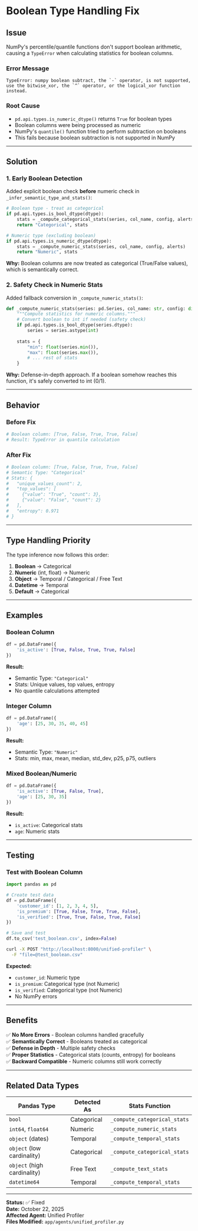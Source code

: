 # Boolean Type Handling Fix

## Issue

NumPy's percentile/quantile functions don't support boolean arithmetic, causing a `TypeError` when calculating statistics for boolean columns.

### Error Message
```
TypeError: numpy boolean subtract, the `-` operator, is not supported, 
use the bitwise_xor, the `^` operator, or the logical_xor function instead.
```

### Root Cause
- `pd.api.types.is_numeric_dtype()` returns `True` for boolean types
- Boolean columns were being processed as numeric
- NumPy's `quantile()` function tried to perform subtraction on booleans
- This fails because boolean subtraction is not supported in NumPy

---

## Solution

### 1. **Early Boolean Detection**

Added explicit boolean check **before** numeric check in `_infer_semantic_type_and_stats()`:

```python
# Boolean type - treat as categorical
if pd.api.types.is_bool_dtype(dtype):
    stats = _compute_categorical_stats(series, col_name, config, alerts)
    return "Categorical", stats

# Numeric type (excluding boolean)
if pd.api.types.is_numeric_dtype(dtype):
    stats = _compute_numeric_stats(series, col_name, config, alerts)
    return "Numeric", stats
```

**Why:** Boolean columns are now treated as categorical (True/False values), which is semantically correct.

### 2. **Safety Check in Numeric Stats**

Added fallback conversion in `_compute_numeric_stats()`:

```python
def _compute_numeric_stats(series: pd.Series, col_name: str, config: dict, alerts: list) -> dict:
    """Compute statistics for numeric columns."""
    # Convert boolean to int if needed (safety check)
    if pd.api.types.is_bool_dtype(series.dtype):
        series = series.astype(int)
    
    stats = {
        "min": float(series.min()),
        "max": float(series.max()),
        # ... rest of stats
    }
```

**Why:** Defense-in-depth approach. If a boolean somehow reaches this function, it's safely converted to int (0/1).

---

## Behavior

### Before Fix
```python
# Boolean column: [True, False, True, True, False]
# Result: TypeError in quantile calculation
```

### After Fix
```python
# Boolean column: [True, False, True, True, False]
# Semantic Type: "Categorical"
# Stats: {
#   "unique_values_count": 2,
#   "top_values": [
#     {"value": "True", "count": 3},
#     {"value": "False", "count": 2}
#   ],
#   "entropy": 0.971
# }
```

---

## Type Handling Priority

The type inference now follows this order:

1. **Boolean** → Categorical
2. **Numeric** (int, float) → Numeric
3. **Object** → Temporal / Categorical / Free Text
4. **Datetime** → Temporal
5. **Default** → Categorical

---

## Examples

### Boolean Column
```python
df = pd.DataFrame({
    'is_active': [True, False, True, True, False]
})
```

**Result:**
- Semantic Type: `"Categorical"`
- Stats: Unique values, top values, entropy
- No quantile calculations attempted

### Integer Column
```python
df = pd.DataFrame({
    'age': [25, 30, 35, 40, 45]
})
```

**Result:**
- Semantic Type: `"Numeric"`
- Stats: min, max, mean, median, std_dev, p25, p75, outliers

### Mixed Boolean/Numeric
```python
df = pd.DataFrame({
    'is_active': [True, False, True],
    'age': [25, 30, 35]
})
```

**Result:**
- `is_active`: Categorical stats
- `age`: Numeric stats

---

## Testing

### Test with Boolean Column

```python
import pandas as pd

# Create test data
df = pd.DataFrame({
    'customer_id': [1, 2, 3, 4, 5],
    'is_premium': [True, False, True, True, False],
    'is_verified': [True, True, False, True, False]
})

# Save and test
df.to_csv('test_boolean.csv', index=False)
```

```bash
curl -X POST "http://localhost:8000/unified-profiler" \
  -F "file=@test_boolean.csv"
```

**Expected:**
- `customer_id`: Numeric type
- `is_premium`: Categorical type (not Numeric)
- `is_verified`: Categorical type (not Numeric)
- No NumPy errors

---

## Benefits

✅ **No More Errors** - Boolean columns handled gracefully  
✅ **Semantically Correct** - Booleans treated as categorical  
✅ **Defense in Depth** - Multiple safety checks  
✅ **Proper Statistics** - Categorical stats (counts, entropy) for booleans  
✅ **Backward Compatible** - Numeric columns still work correctly  

---

## Related Data Types

| Pandas Type | Detected As | Stats Function |
|-------------|-------------|----------------|
| `bool` | Categorical | `_compute_categorical_stats` |
| `int64`, `float64` | Numeric | `_compute_numeric_stats` |
| `object` (dates) | Temporal | `_compute_temporal_stats` |
| `object` (low cardinality) | Categorical | `_compute_categorical_stats` |
| `object` (high cardinality) | Free Text | `_compute_text_stats` |
| `datetime64` | Temporal | `_compute_temporal_stats` |

---

**Status:** ✅ Fixed  
**Date:** October 22, 2025  
**Affected Agent:** Unified Profiler  
**Files Modified:** `app/agents/unified_profiler.py`
